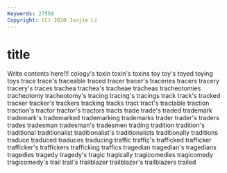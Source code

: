 ```yaml
---
Keywords: 27558
Copyright: (C) 2020 Junjie Li
---
```


# title

Write contents here!!!
cology's 
toxin 
toxin's 
toxins 
toy
toy's 
toyed 
toying 
toys 
trace 
trace's 
traceable 
traced 
tracer 
tracer's
traceries 
tracers 
tracery 
tracery's 
traces 
trachea 
trachea's 
tracheae 
tracheas 
tracheotomies
tracheotomy 
tracheotomy's 
tracing 
tracing's 
tracings 
track 
track's 
tracked 
tracker 
tracker's
trackers 
tracking 
tracks 
tract 
tract's 
tractable 
traction 
traction's 
tractor 
tractor's
tractors 
tracts 
trade 
trade's 
traded 
trademark 
trademark's 
trademarked 
trademarking 
trademarks
trader 
trader's 
traders 
trades 
tradesman 
tradesman's 
tradesmen 
trading 
tradition 
tradition's
traditional 
traditionalist 
traditionalist's 
traditionalists 
traditionally 
traditions 
traduce 
traduced 
traduces 
traducing
traffic 
traffic's 
trafficked 
trafficker 
trafficker's 
traffickers 
trafficking 
traffics 
tragedian 
tragedian's
tragedians 
tragedies 
tragedy 
tragedy's 
tragic 
tragically 
tragicomedies 
tragicomedy 
tragicomedy's 
trail
trail's 
trailblazer 
trailblazer's 
trailblazers 
trailed 
